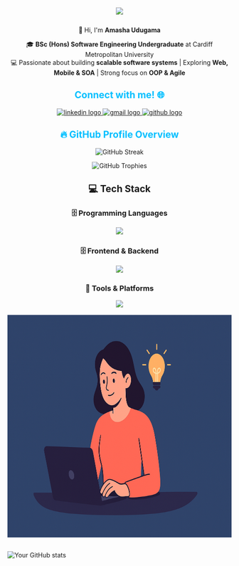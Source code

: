 <h1 align="center">
    <a href="#" target="_blank">
        <img src="https://readme-typing-svg.herokuapp.com/?font=Cookie&size=48&center=true&vCenter=true&width=700&height=70&duration=3000&pause=2000&color=8A2BE2&lines=Hey+it's+Amasha!;Software+Engineering+Undergraduate;Full-Stack+Developer;Tech+Enthusiast" />
    </a>
</h1>

<p align="center">
👋 Hi, I'm <b>Amasha Udugama</b>  
</p>

<p align="center">
🎓 <b>BSc (Hons) Software Engineering Undergraduate</b> at Cardiff Metropolitan University  </br>
💻 Passionate about building <b>scalable software systems</b> | Exploring <b>Web, Mobile & SOA</b> | Strong focus on <b>OOP & Agile</b>  
</p>



<h2 align="center" style="color:#00BFFF;">Connect with me! 🌐</h2>

<p align="center">
<a href="https://www.linkedin.com/in/amasha-udugama" target="_blank">
<img src="https://img.icons8.com/?size=100&id=13930&format=png&color=000000" height="45" alt="linkedin logo" />
</a>
<a href="mailto:amasha.udugama@example.com" target="_blank">
<img src="https://img.icons8.com/?size=100&id=eFPBXQop6V2m&format=png&color=000000" height="45" alt="gmail logo" />
</a>
<a href="https://github.com/AmashaUdugama" target="_blank">
<img src="https://skillicons.dev/icons?i=github" height="45" alt="github logo" />
</a>
</p>



<h2 align="center" style="color:#00BFFF;">🔥 GitHub Profile Overview </h2>

<p align="center">
  <img src="https://github-readme-streak-stats.herokuapp.com/?user=AmashaUdugama&theme=tokyonight" alt="GitHub Streak" height="165"/>
</p>  

<p align="center">
  <img src="https://github-profile-trophy.vercel.app/?username=AmashaUdugama&theme=onedark&row=1&column=4" alt="GitHub Trophies" />
</p> 


<p align="center">
<h2 align="center">💻 Tech Stack</h2>


  <h3 align="center">🗄️ Programming Languages</h3>
  <p align="center">
  <img src="https://skillicons.dev/icons?i=java,dart,js,py,php,html,css&theme=dark"  />
  </p>
  <h3 align="center">🗄️ Frontend & Backend</h3>
  <p align="center">
  <img src="https://skillicons.dev/icons?i=flutter,firebase,mysql,postman,mongodb,react&theme=dark"   />
  </p>
  <h3 align="center">🔧 Tools & Platforms</h3>
  <p align="center">
  <img src="https://skillicons.dev/icons?i=github,git,vscode,androidstudio,docker,flutter,figma,netbeans&theme=dark" /></p>
</p>



<p align="center">
    <img src="https://github.com/AmashaUdugama/AmashaUdugama/blob/github/main/github1.png" height="500" />
</p>

<p align="left" style="display: inline-block;"> <img height="200em" src="https://github-profile-summary-cards.vercel.app/api/cards/profile-details?username=AmashaUdugama&theme=github_light&timestamp=12345" alt="Your GitHub stats" style="display: inline-block;"/> </p> <br clear="both">
